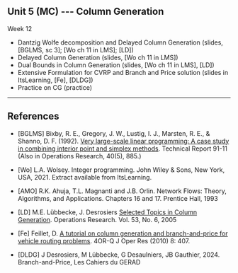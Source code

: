 ## Unit 5 (MC) --- Column Generation


Week 12

- Dantzig Wolfe decomposition and Delayed Column Generation (slides, [BGLMS, sc 3]; [Wo ch 11 in LMS]; [LD])
- Delayed Column Generation (slides, [Wo ch 11 in LMS])
- Dual Bounds in Column Generation (slides, [Wo ch 11 in LMS], [LD])
- Extensive Formulation for CVRP and Branch and Price solution (slides in
  ItsLearning, [Fe], [DLDG]) 
- Practice on CG (practice)

***

## References

- [BGLMS] Bixby, R. E., Gregory, J. W., Lustig, I. J., Marsten, R. E.,
  & Shanno, D. F. (1992). [Very large-scale linear programming: A case
  study in combining interior point and simplex
  methods](https://scholarship.rice.edu/bitstream/handle/1911/101715/TR91-11.pdf). Technical
  Report 91-11 (Also in Operations Research, 40(5), 885.)

- [Wo] L.A. Wolsey. Integer programming. John Wiley & Sons, New York, USA, 2021. Extract available from ItsLearning.
 
- [AMO] R.K. Ahuja, T.L. Magnanti and J.B. Orlin. Network Flows: Theory,
  Algorithms, and Applications. Chapters 16 and 17. Prentice Hall, 1993 

- [LD] M.E. Lübbecke, J. Desrosiers [Selected Topics in Column
  Generation](https://doi.org/10.1287/opre.1050.0234). Operations
  Research. Vol. 53, No. 6, 2005

- [Fe] Feillet, D. [A tutorial on column generation and branch-and-price for
  vehicle routing
  problems](https://doi.org/10.1007/s10288-010-0130-z). 4OR-Q J Oper Res
  (2010) 8: 407.

- [DLDG] J Desrosiers, M Lübbecke, G Desaulniers, JB Gauthier, 2024.
  Branch-and-Price, Les Cahiers du GERAD

